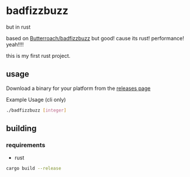 # badfizzbuzz

but in rust

based on [Butterroach/badfizzbuzz](https://github.com/Butterroach/badfizzbuzz) but good! cause its rust! performance! yeah!!!!

this is my first rust project.

## usage

Download a binary for your platform from the [releases page](https://github.com/artifishvr/badfizzbuzz-rs/releases)

Example Usage (cli only)

```sh
./badfizzbuzz [integer]
```

## building

### requirements

- rust

```sh
cargo build --release
```
